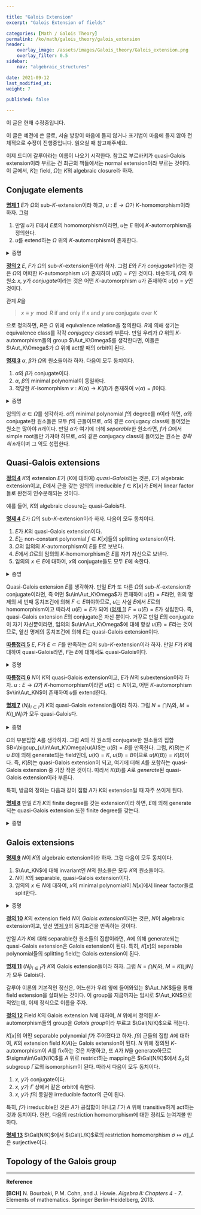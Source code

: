 ```yaml
---

title: "Galois Extension"
excerpt: "Galois Extension of fields"

categories: [Math / Galois Theory]
permalink: /ko/math/galois_theory/galois_extension
header:
    overlay_image: /assets/images/Galois_theory/Galois_extension.png
    overlay_filter: 0.5
sidebar: 
    nav: "algebraic_structures"

date: 2021-09-12
last_modified_at:
weight: 7

published: false

---
```

<div class="notice--warning" markdown="1">

이 글은 현재 수정중입니다.

이 글은 예전에 쓴 글로, 서술 방향이 마음에 들지 않거나 표기법이 마음에 들지 않아 전체적으로 수정이 진행중입니다. 읽으실 때 참고해주세요.

</div>


이제 드디어 갈루아라는 이름이 나오기 시작한다. 참고로 부르바키가 quasi-Galois extension이라 부르는 건 최근의 책들에서는 normal extension이라 부르는 것이다. 이 글에서, $K$는 field, $\Omega$는 $K$의 algebraic closure라 하자.

## Conjugate elements

<div class="proposition" markdown="1">

<ins id="pp1">**명제 1**</ins> $E$가 $\Omega$의 sub-$K$-extension이라 하고, $u:E\rightarrow\Omega$가 $K$-homomorphism이라 하자. 그럼 

1. 만일 $u$가 $E$에서 $E$로의 homomorphism이라면, $u$는 $E$ 위에 $K$-automorphism을 정의한다.
2. $u$를 extend하는 $\Omega$ 위의 $K$-automorphism이 존재한다.

</div>
<details class="proof" markdown="1">
<summary>증명</summary>

우선 첫번째를 보여야 한다. $u$가 $E$에서 $E$로의 homomorphism이라는 이야기는 $u(E)\subset E$라는 것이다. 우리는 이걸 가정한 후, 사실은 정확히 등호가 성립해서 $u(E)=E$라는 것을 보여야 한다. 따라서, 임의의 $x\in E$를 택하자. $E$는 $K$의 algebraic extension이므로 $x$의 minimal polynomial $f$가 존재한다. 이제, $f$의 $E$에서의 근들의 집합을 $\Phi$라 하자. 그럼 $\Phi$의 원소의 개수는 많아야 $\deg f$개이므로, $\Phi$는 유한집합이다. 한편, $\alpha\in\Phi$라 하자. 그럼 $f(\alpha)=0$에서

$$a_n\alpha^n+\cdots+a_1\alpha+a_0=0$$

인데, 위 식의 양 변에 $u$를 취하면, $u$는 $K$-homomorphism이므로 $u(a_i)=a_i$이고, 따라서

$$a_n(u(\alpha))^n+\cdots+a_1(u(\alpha))+a_0=0\tag{1}$$

이 성립한다. 즉, $u(\Phi)\subset\Phi$이다. 그런데, $u$는 domain이 field이므로 injective일 수밖에 없고, 따라서 $u(\Phi)=\Phi$여야 한다. 그럼 $x\in u(\Phi)\subset u(E)$이고, 따라서 $E=u(E)$가 성립한다. 

한편, $\Omega$는 $E$와 $u(E)$의 algebraic closure이므로, [§Algebraic Extensions, 정의 7](/ko/math/galois_theory/algebraic_extensions#df7) 직후의 remark에 의해 $u$에서 $u(E)$로의 isomorphism이 또 다른 isomorphism $v:\Omega\rightarrow\Omega$으로 확장된다는 것을 알 수 있다.

</details>

<div class="definition" markdown="1">

<ins id="df2">**정의 2**</ins> $E$, $F$가 $\Omega$의 sub-$K$-extension들이라 하자. 그럼 $E$와 $F$가 *conjugate*이라는 것은 $\Omega$의 어떠한 $K$-automorphism $u$가 존재하여 $u(E)=F$인 것이다. 비슷하게, $\Omega$의 두 원소 $x$, $y$가 *conjugate*이라는 것은 어떤 $K$-automorphism $u$가 존재하여 $u(x)=y$인 것이다.

</div>

관계 $R$을

> $x\equiv y\mod R$ if and only if $x$ and $y$ are conjugate over $K$

으로 정의하면, $R$은 $\Omega$ 위에 equivalence relation을 정의한다. $R$에 의해 생기는 equivalence class를 각각 *conjugacy class*라 부른다. 만일 우리가 $\Omega$ 위의 $K$-automorphism들의 group $\Aut_K\Omega$를 생각한다면, 이들은 $\Aut_K\Omega$가 $\Omega$ 위에 act할 때의 orbit이 된다.

<div class="proposition" markdown="1">

<ins id="pp3">**명제 3**</ins> $\alpha$, $\beta$가 $\Omega$의 원소들이라 하자. 다음이 모두 동치이다.

1. $\alpha$와 $\beta$가 conjugate이다.
2. $\alpha$, $\beta$의 minimal polynomial이 동일하다.
3. 적당한 $K$-isomorphism $v:K(\alpha)\rightarrow K(\beta)$가 존재하여 $v(\alpha)=\beta$이다.

</div>

<details class="proof" markdown="1">
<summary>증명</summary>

우선 $\alpha$와 $\beta$가 conjugate이라 하자. 그럼 $u\in\Aut_K\Omega$가 존재하여 $u(\alpha)=\beta$이다. $\alpha$의 minimal polynomial을 $f$라 하자. 그럼 (1)의 계산과 마찬가지로, 

$$f(\beta)=f(u(\alpha))=u(f(\alpha))=0$$

이 성립한다. 또, $f$는 $K[x]$에서 monic, irreducible polynomial이었으므로, $f$는 $\beta$의 minimal polynomial이다. 따라서 2번이 성립한다.

이제 $\Omega$의 두 원소 $\alpha$, $\beta$가 같은 minimal polynomial을 갖는다 하자. 그럼 minimal polynomial의 성질에 의해 ([§Algebraic Extensions, 명제 2](/ko/math/galois_theory/algebraic_extensions#pp2)), $K[x]/(f)\cong K(\alpha)$가 성립하고, 비슷하게 $K[x]/(f)\cong K(\beta)$이기도 하다. 이 isomorphism들은 $x+(f)\mapsto \alpha$, $x+(f)\mapsto\beta$로 주어지므로, 이들 isomorphism의 합성이 $v(\alpha)=\beta$를 만족하는 $K$-isomorphism이 된다.

마지막으로, $v(\alpha)=\beta$를 만족하는 $K$-isomorphism $v:K(\alpha)\rightarrow K(\beta)$가 존재한다고 가정하자. 그럼 $v$를 $\Omega$ 전체로 extend할 수 있다. ([명제 1](#pp1)) 따라서 정의에 의해 $\alpha$와 $\beta$가 conjugate이다. 

</details>

임의의 $\alpha\in\Omega$를 생각하자. $\alpha$의 minimal polynomial $f$의 degree를 $n$이라 하면, $\alpha$와 conjugate한 원소들은 모두 $f$의 근들이므로, $\alpha$와 같은 conjugacy class에 들어있는 원소는 많아야 $n$개이다. 만일 $\alpha$가 여기에 더해 *separable*한 원소라면, $f$가 $\Omega$에서 simple root들만 가져야 하므로, $\alpha$와 같은 conjugacy class에 들어있는 원소는 *정확히* $n$개이며 그 역도 성립한다. 

## Quasi-Galois extensions

<div class="definition" markdown="1">

<ins id="df4">**정의 4**</ins> $K$의 extension $E$가 ($K$에 대하여) *quasi-Galois*라는 것은, $E$가 algebraic extension이고, $E$에서 근을 갖는 임의의 irreducible $f\in K[x]$가 $E$에서 linear factor들로 완전히 인수분해되는 것이다.

</div>

예를 들어, $K$의 algebraic closure는 quasi-Galois다. 

<div class="proposition" markdown="1">

<ins id="pp4">**명제 4**</ins> $E$가 $\Omega$의 sub-$K$-extension이라 하자. 다음이 모두 동치이다.

1. $E$가 $K$의 quasi-Galois extension이다.
2. $E$는 non-constant polynomial $f\in K[x]$들의 splitting extension이다.
3. $\Omega$의 임의의 $K$-automorphism이 $E$를 $E$로 보낸다.
4. $E$에서 $\Omega$로의 임의의 $K$-homomorphism은 $E$를 자기 자신으로 보낸다.
5. 임의의 $x\in E$에 대하여, $x$의 conjugate들도 모두 $E$에 속한다.

</div>
<details class="proof" markdown="1">
<summary>증명</summary>

우선, 3과 4가 동치인 것은 말할 것도 없다. 따라서 네 가지 명제들 사이의 동치관계만 보이면 된다.

Quasi-Galois extension의 정의에 의하여, $E$가 $K$의 quasi-Galois extension이라면 임의의 $\alpha\in E$에 대하여, $\alpha$의 minimal polynomial $f$는 $E$에서 완전히 인수분해되어야 한다. 따라서 2번이 성립한다.

이제 2번을 가정하고, $\Omega$의 임의의 $K$-automorphism $u$가 주어졌다 하자. 각각의 non-constant polynomial $f$에 대하여, $u$는 $f$의 근들의 집합 $R_f$의 bijection을 유도한다. ([명제 1](#pp1)의 증명) 그런데 $E=K(\bigcup R_f)$이므로, $u(E)=E$이다. 

한편, conjugate element의 정의에 의해 3번 (4번) 조건이 성립하면 5번 조건이 성립하는 것도 자명하다.

마지막으로 5번 조건이 성립한다 하고, $f$를 근 $\alpha\in E$를 갖는 $K[x]$의 monic irreducible polynomial이라 하자. 우리는 $f$가 사실 $E$ 상에서 완전히 인수분해된다는 것을 보여야 한다. $\Omega$는 우선 algebraically closed이므로, $a_k\in \Omega$들이 존재하여 $f(x)=\prod(x-a_k)$로 인수분해할 수 있다. 그런데, $a_k$들은 $\alpha$와 conjugate한 원소들이며, 가정에 의해 $E$에 속해야 한다. 따라서 1번이 성립한다.

</details>

Quasi-Galois extension $E$를 생각하자. 만일 $E$가 또 다른 $\Omega$의 sub-$K$-extension과 conjugate이라면, 즉 어떤 $u\in\Aut_K\Omega$가 존재하여 $u(E)=F$라면, 위의 명제의 세 번째 동치조건에 의해 $F\subset E$여야하므로, $u$는 사실 $E$에서 $E$로의 homomorphism이고 따라서 $u(E)=E$가 되어 ([명제 1](#pp1)) $F=u(E)=E$가 성립한다. 즉, quasi-Galois extension $E$의 conjugate은 자신 뿐이다. 거꾸로 만일 $E$의 conjugate이 자기 자신뿐이라면, 임의의 $u\in\Aut_K\Omega$에 대해 항상 $u(E)=E$라는 것이므로, 앞선 명제의 동치조건에 의해 $E$는 quasi-Galois extension이다. 

<div class="proposition" markdown="1">

<ins id="crl5">**따름정리 5**</ins> $E$, $F$가 $E\subset F$를 만족하는 $\Omega$의 sub-$K$-extension이라 하자. 만일 $F$가 $K$에 대하여 quasi-Galois라면, $F$는 $E$에 대해서도 quasi-Galois이다. 

</div>
<details class="proof" markdown="1">
<summary>증명</summary>

임의의 $E$-automorphism $u\in\Aut_E\Omega$는 $K$-automorphism이기도 하므로, $F$가 $K$에 대해 quasi-Galois라면 $u(F)=F$이고 따라서 $F$는 $E$에 대해서도 quasi-Galois이다. 

</details>

<div class="proposition" markdown="1">

<ins id="crl6">**따름정리 6**</ins> $N$이 $K$의 quasi-Galois extension이고, $E$가 $N$의 subextension이라 하자. $u:E\rightarrow\Omega$가 $K$-homomorphism이라면 $u(E)\subset N$이고, 어떤  $K$-automorphism $v\in\Aut_KN$이 존재하여 $u$를 extend한다.

</div>

<div class="proposition" markdown="1">

<ins id="pp7">**명제 7**</ins> $(N_i)_{i\in I}$가 $K$의 quasi-Galois extension들이라 하자. 그럼 $N=\bigcap N_i$와, $M=K(\bigcup N_i)$가 모두 quasi-Galois다.

</div>

<details class="proof" markdown="1">
<summary>증명</summary>

우선, 임의의 $K$-automorphism $u\in\Aut_K\Omega$에 대하여 $u(N_i)=N_i$가 항상 성립하므로 $u(N)=N$이 되어 $N$은 quasi-Galois이다. 똑같은 이유로 $M$ 또한 quasi-Galois이다.

</details>

$\Omega$의 부분집합 $A$를 생각하자. 그럼 $A$의 각 원소와 conjugate한 원소들의 집합 $B=\bigcup_{u\in\Aut_K\Omega}u(A)$는 $u(B)=B$를 만족한다. 그럼, $K(B)$는 $K\cup B$에 의해 generate되는 field인데, $u(K)=K$, $u(B)=B$이므로 $u(K(B))=K(B)$이다. 즉, $K(B)$는 quasi-Galois extension이 되고, 여기에 더해 $A$를 포함하는 quasi-Galois extension 중 가장 작은 것이다. 따라서 $K(B)$를 $A$로 *generate*된 quasi-Galois extension이라 부른다.

특히, 방금의 정의는 다음과 같이 집합 $A$가 $K$의 extension일 때 자주 쓰이게 된다.

<div class="proposition" markdown="1">

<ins id="pp8">**명제 8**</ins> 만일 $E$가 $K$의 finite degree를 갖는 extension이라 하면, $E$에 의해 generate되는 quasi-Galois extension 또한 finite degree를 갖는다. 

</div>

<details class="proof" markdown="1">
<summary>증명</summary>

$E$가 $K$에 대해 finite degree를 가지므로, 어떤 유한집합 $A$에 대하여 $E=K(A)$라 할 수 있고, 따라서 $A$와 conjugate한 원소들을 모은 집합 $B$도 finite하고, 이들은 모두 $K$에 대해 finite degree를 가지므로 주어진 명제가 성립한다.

</details>

## Galois extensions

<div class="proposition" markdown="1">

<ins id="pp9">**명제 9**</ins> $N$이 $K$의 algebraic extension이라 하자. 그럼 다음이 모두 동치이다.

1. $\Aut_KN$에 대해 invariant인 $N$의 원소들은 모두 $K$의 원소들이다.
2. $N$이 $K$의 separable, quasi-Galois extension이다.
3. 임의의 $x\in N$에 대하여, $x$의 minimal polynomial이 $N[x]$에서 linear factor들로 split한다.

</div>
<details class="proof" markdown="1">
<summary>증명</summary>

우선, 2번과 3번은 separable, quasi-Galois extension의 동치조건들에 의해 서로 동치이다. 따라서 1번과 이들이 동치임을 보이면 충분하다.

우선 1번을 가정하자. 임의의 $\alpha\in N$에 대하여, $\alpha$의 minimal polynomial을 $f$, 그리고 $N$에서의 $f$의 근들의 집합을 $A$라 하고

$$g(x)=\prod_{\alpha\in A}(x-\alpha)$$

를 생각하자. 임의의 $\sigma\in\Aut_KN$은 $A$의 permutation을 induce하므로, $g$의 계수를 고정한다. 즉, $g$는 사실 $K[x]$의 원소이고, $g(x)=0$이므로 $g$는 $f$의 배수이다. 그런데 $g$는 정의상 $f$의 factor가 아닌 factor를 가지지 않으므로, $g$는 $f$를 나누고 따라서 $g=f$이다. 즉, $x$의 minimal polynomial $f$는 $N[x]$에서 degree 1짜리 polynomial들로 split된다.

거꾸로 $\alpha\in N$이 $K$에 들어있지 않다고 하자. $N$을 포함하는 $K$의 algebraic closure $\Omega$에 대하여, $f$가 $\alpha$의 minimal polynomial이라 하면 $\alpha\not\in K$이므로 $\alpha$의 degree는 최소 2이다. 그러므로, $f(x)$의 근들의 집합 $A$도 최소 두 개의 원소를 갖는다. 즉, $\alpha\neq\beta$인 $\beta\in A$가 존재하므로, $u(\alpha)=\beta$인 $K$-automorphism $u\in\Aut_K\Omega$가 존재한다. 그런데 3번의 가정에 의하여, $N$은 quasi-Galois이고 따라서 $u(N)=N$이다. 그러므로 $u$에 의해 induce되는 $\sigma\in\Aut_KN$은 $\sigma(\alpha)=\beta\neq\alpha$를 만족하므로, 귀류법에 의해 3번은 1번을 impliy한다.

</details>

<div class="definition" markdown="1">

<ins id="df10">**정의 10**</ins> $K$의 extension field $N$이 *Galois extension*이라는 것은, $N$이 algebraic extension이고, 앞선 [명제 9](#pp9)의 동치조건을 만족하는 것이다.

</div>

만일 $A$가 $K$에 대해 separable한 원소들의 집합이라면, $A$에 의해 generate되는 quasi-Galois extension은 Galois extension이 된다. 특히, $K[x]$의 separable polynomial들의 splitting field는 Galois extension이 된다. 

<div class="proposition" markdown="1">

<ins id="pp11">**명제 11**</ins> $(N_i)_{i\in I}$가 $K$의 Galois extension들이라 하자. 그럼 $N=\bigcap N_i$와, $M=K(\bigcup N_i)$가 모두 Galois다.

</div>

갈루아 이론의 기본적인 정신은, 어느샌가 우리 옆에 들어와있는 $\Aut_NK$들을 통해 field extension을 살펴보는 것이다. 이 group을 지금까지는 임시로 $\Aut_KN$으로 적었는데, 이제 정식으로 이름을 주자.

<div class="definition" markdown="1">

<ins id="df12">**정의 12**</ins> Field $K$의 Galois extension $N$에 대하여, $N$ 위에서 정의된 $K$-automorphism들의 group을 *Galois group*이라 부르고 $\Gal(N/K)$으로 적는다.

</div>

$K[x]$의 어떤 separable polynomial $f$가 주어졌다고 하자. $f$의 근들의 집합 $A$에 대하여, $K$의 extension field $K(A)$는 Galois extension이 된다. $N$ 위에 정의된 $K$-automorphism이 $A$를 fix하는 것은 자명하고, 또 $A$가 $N$을 generate하므로 $\sigma\in\Gal(N/K)$를 $A$ 위로 restrict하는 mapping은 $\Gal(N/K)$에서 $S_A$의 subgroup $\Gamma$로의 isomorphism이 된다. 따라서 다음이 모두 동치이다.

1. $x$, $y$가 conjugate이다.
2. $x$, $y$가 $\Gamma$ 상에서 같은 orbit에 속한다.
3. $x$, $y$가 $f$의 동일한 irreducible factor의 근이 된다. 

특히, $f$가 irreducible인 것은 $A$가 공집합이 아니고 $\Gamma$가 $A$ 위에 transitive하게 act하는 것과 동치이다. 한편, 다음의 restriction homomorphism에 대한 정리도 눈여겨볼 만 하다.

<div class="proposition" markdown="1">

<ins id="pp13">**명제 13**</ins> $\Gal(N/K)$에서 $\Gal(L/K)$로의 restriction homomorphism $\sigma\mapsto\sigma\|\_L$은 surjective이다.

</div>

## Topology of the Galois group



---
**Reference**

**[BCH]** N. Bourbaki, P.M. Cohn, and J. Howie. <i>Algebra II: Chapters 4 - 7</i>. Elements of mathematics. Springer Berlin-Heidelberg, 2013. 

---
